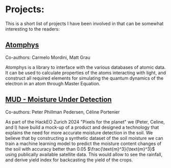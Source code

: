 # Projects:
This is a short list of projects I have been involved in that can be somewhat interesting to the readers:

## [Atomphys](https://github.com/tiqi-group/atomphys/tree/tiqi-main)

Co-authors: Carmelo Mordini, Matt Grau

Atomphys is a library to interface with the various databases of atomic data. It can be used to calculate properties of the atoms interacting with light, and construct all required elements for simulating the quantum dynamics of the electron in an atom through Master Equation.

## [MUD - Moisture Under Detection](https://itsmud.com)

Co-authors: Peter Phillman Pedersen, Céline Portenier

As part of the HackEO Zurich 2024 "Pixels for the planet" we (Peter, Celine, and I) have build a mock-up of a product and designed a technology that explains the need for more accurate moisture detection in the soil. We believe that by constructing a synthetic dataset of the soil moisture we can train a machine learning model to predict the moisture content changes of the soil with accuracy better than 0.05 $\frac{\text{m}^3}{\text{m}^3}$ using publically available satellite data. This would allow to see the rainfall, and derive yield index for backcasting the yield of the crops.


